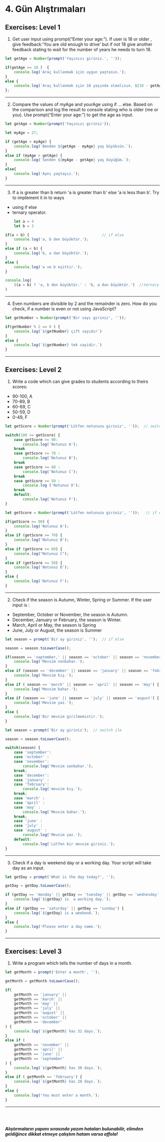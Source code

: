 # 4. Gün Alıştrımaları

## Exercises: Level 1

1. Get user input using prompt(“Enter your age:”). If user is 18 or older , give feedback:'You are old enough to drive' but if not 18 give another feedback stating to wait for the number of years he needs to turn 18.

```javascript
let getAge = Number(prompt('Yaşınızı giriniz.', ''));

if(getAge >= 18 )  {
    console.log('Araç kullanmak için uygun yaştasın.');
}
else { 
    console.log(`Araç kullanmak için 18 yaşında olmalısın. ${18 - getAge} yıl sonra görüşelim.`);
};

```
---
2. Compare the values of myAge and yourAge using if … else. Based on the comparison and log the result to console stating who is older (me or you). Use prompt(“Enter your age:”) to get the age as input.

```javascript
let getAge = Number(prompt('Yaşınızı giriniz')); 

let myAge = 27;

if (getAge > myAge) { 
    console.log(`Benden ${getAge - myAge} yaş büyüksün.`);
}
else if (myAge > getAge) { 
    console.log(`Senden ${myAge - getAge} yaş büyüğüm.`);
}
else{
    console.log('Aynı yaştayız.');
}
```
---
3. If a is greater than b return 'a is greater than b' else 'a is less than b'. Try to implement it in to ways

* using if else
* ternary operator.


```javascript
    let a = 4
    let b = 3

if(a > b) {                                 // if else
    console.log('a, b den büyüktür.');
}
else if (a < b) { 
    console.log('b, a dan büyüktür.');
}
else { 
    console.log('a ve b eşittir.');
}

console.log(
    ((a > b) ? 'a, b den büyüktür.' : 'b, a dan büyüktür.')  //ternary operator
)

```
---

4. Even numbers are divisible by 2 and the remainder is zero. How do you check, if a number is even or not using JavaScript?

```javascript
let getNumber = Number(prompt('Bir sayı giriniz', ''));

if(getNumber % 2 == 0 ) { 
    console.log(`${getNumber} çift sayıdır`)
}
else {
    console.log(`${getNumber} tek sayidir.`)
}
```
---
## Exercises: Level 2

1. Write a code which can give grades to students according to theirs scores:
* 90-100, A
* 70-89, B
* 60-69, C
* 50-59, D
* 0-49, F

```javascript
let getScore = Number(prompt('Lütfen notunuzu giriniz', ''));  // switch ile 

switch(100 >= getScore) { 
    case getScore >= 90:
        console.log('Notunuz A');
    break
    case getScore >= 70 :
        console.log('Notunuz B');
    break
    case getScore >= 60 : 
        console.log('Notunuz C');
    break
    case getScore >= 50 :
        console.log ('Notunuz D');
    break
    default:
        console.log('Notunuz F');
}
```
```javascript
let getScore = Number(prompt('Lütfen notunuzu giriniz', ''));   // if else ile

if(getScore >= 90) { 
    console.log('Notunuz A');
}
else if (getScore >= 70) { 
    console.log('Notunuz B');
}
else if (getScore >= 60) { 
    console.log("Notunuz C"); 
}
else if (getScore >= 50) { 
    console.log('Notunuz D');
}
else {
    console.log('Notunuz F');
}
```
---
2. Check if the season is Autumn, Winter, Spring or Summer. If the user input is :
* September, October or November, the season is Autumn.
* December, January or February, the season is Winter.
* March, April or May, the season is Spring
* June, July or August, the season is Summer

```javascript
let season = prompt('Bir ay giriniz', '');  // if else 

season = season.toLowerCase();

if(season == 'september,' || season == 'october' || season == 'november'){
    console.log('Mevsim sonbahar.');
}
else if (season == 'december' || season == 'january' || season == 'february') {
    console.log('Mevsim kış.');
}
else if ( season == 'march' || season == 'april' || season == 'may') {
    console.log('Mevsim bahar.');
}
else if (season == 'june' || season == 'july' || season == 'august') {
    console.log('Mevsim yaz.');
}
else {
    console.log('Bir mevsim girilmemistir.');
}
```
```javascript
let season = prompt('Bir ay giriniz');  // switch ile

season = season.toLowerCase(); 

switch(season) {
    case 'september':
    case 'october' :
    case 'november':
        console.log('Mevsim sonbahar.');
    break;
    case 'december':
    case 'january' :
    case 'february':
        console.log('mevsim kış.');
    break;
    case 'march' :
    case 'april' : 
    case 'may' :
        console.log('Mevsim bahar.');
    break;
    case 'june' :
    case 'july' :
    case 'august' : 
        console.log('Mevsim yaz.');
    default:
        console.log('Lütfen bir mevsim giriniz.');
}
```
---

3. Check if a day is weekend day or a working day. Your script will take day as an input.
```javascript
let getDay = prompt('What is the day today?', '');

getDay = getDay.toLowerCase();

if (getDay == 'monday' || getDay == 'tuesday' || getDay == 'wednesday' || getDay == 'thursday' || getDay == 'friday') { 
    console.log(`${getDay} is  a working day.`);
}
else if (getDay == 'saturday' || getDay == 'sunday') { 
    console.log(`${getDay} is a weekend.`);
}
else {
    console.log('Please enter a day name.');
}
```
---
 ## Exercises: Level 3

 1. Write a program which tells the number of days in a month.
```javascript
let getMonth = prompt('Enter a month', '');

getMonth = getMonth.toLowerCase();

if(
    getMonth == 'january' ||
    getMonth == 'march' || 
    getMonth == 'may' ||
    getMonth == 'july' ||
    getMonth == 'august' ||
    getMonth == 'october' ||
    getMonth == 'december'
) { 
    console.log(`${getMonth} has 31 days.`);
}
else if (
    getMonth == 'november' || 
    getMonth == 'april' ||
    getMonth == 'june' ||
    getMonth == 'september'
) { 
    console.log(`${getMonth} has 30 days.`);
}
else if ( getMonth == 'february') {
    console.log(`${getMonth} has 28 days.`);
}
else {
    console.log('You must enter a month.');
}
```
---
<br> <br>

***Alıştırmaların yapımı sırasında yazım hataları bulunabilir, elimden geldiğince dikkat etmeye çalıştım hatam varsa affola!***
